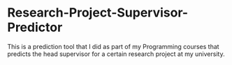 # Research-Project-Supervisor-Predictor
This is a prediction tool that I did as part of my Programming courses that predicts the head supervisor for a certain research project at my university.
